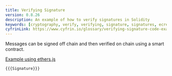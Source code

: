```yaml
---
title: Verifying Signature
version: 0.8.26
description: An example of how to verify signatures in Solidity
keywords: [cryptography, verify, verifying, signature, signatures, ecrecover]
cyfrinLink: https://www.cyfrin.io/glossary/verifying-signature-code-example
---
```


Messages can be signed off chain and then verified on chain using a smart contract.

[Example using ethers.js](https://github.com/t4sk/hello-erc20-permit/blob/main/test/verify-signature.js)

```solidity
{{{Signature}}}
```
